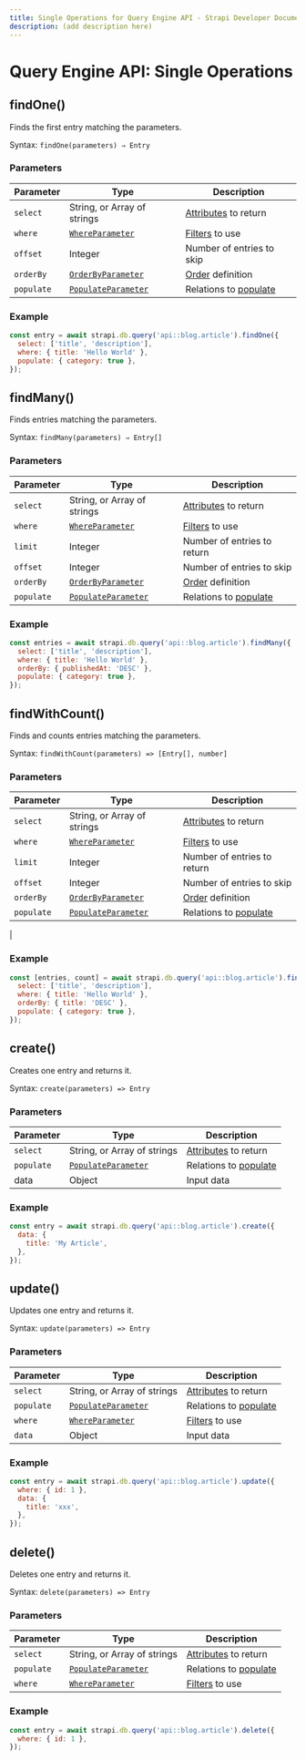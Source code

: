 ```yaml
---
title: Single Operations for Query Engine API - Strapi Developer Documentation
description: (add description here)
---
```

<!-- TODO: update SEO tags -->

# Query Engine API: Single Operations

## findOne()

Finds the first entry matching the parameters.

Syntax: `findOne(parameters) ⇒ Entry`

### Parameters

| Parameter  | Type                                                                                                                                         | Description                                                                                                             |
| ---------- | -------------------------------------------------------------------------------------------------------------------------------------------- | ----------------------------------------------------------------------------------------------------------------------- |
| `select`   | String, or Array of strings                                                                                                                  | [Attributes](/developer-docs/latest/development/backend-customization/models.md#model-attributes) to return |
| `where`    | [`WhereParameter`<Fa-Link color="grey"/>](/developer-docs/latest/developer-resources/database-apis-reference/query-engine/filtering.md)          | [Filters](/developer-docs/latest/developer-resources/database-apis-reference/query-engine/filtering.md) to use                                                                                                                 |
| `offset`   | Integer                                                                                                                                       | Number of entries to skip                                                                                                |
| `orderBy`  | [`OrderByParameter`<Fa-Link color="grey"/>](/developer-docs/latest/developer-resources/database-apis-reference/query-engine/order-pagination.md) | [Order](/developer-docs/latest/developer-resources/database-apis-reference/query-engine/order-pagination.md) definition |
| `populate` | [`PopulateParameter`<Fa-Link color="grey"/>](/developer-docs/latest/developer-resources/database-apis-reference/query-engine/populating.md)      | Relations to [populate](/developer-docs/latest/developer-resources/database-apis-reference/query-engine/populating.md)

### Example

```js
const entry = await strapi.db.query('api::blog.article').findOne({
  select: ['title', 'description'],
  where: { title: 'Hello World' },
  populate: { category: true },
});
```

## findMany()

Finds entries matching the parameters.

Syntax: `findMany(parameters) ⇒ Entry[]`

### Parameters

| Parameter | Type                           | Description                                |
| --------- | ------------------------------ | ------------------------------------------ |
| `select`   | String, or Array of strings                                                                                                                  | [Attributes](/developer-docs/latest/development/backend-customization/models.md#model-attributes) to return |
| `where`    | [`WhereParameter`<Fa-Link color="grey"/>](/developer-docs/latest/developer-resources/database-apis-reference/query-engine/filtering.md)          | [Filters](/developer-docs/latest/developer-resources/database-apis-reference/query-engine/filtering.md) to use                                                                                                                 |
| `limit`     | Integer                       | Number of entries to return                 |
| `offset`   | Integer                                                                                                                                       | Number of entries to skip                                                                                                |
| `orderBy`  | [`OrderByParameter`<Fa-Link color="grey"/>](/developer-docs/latest/developer-resources/database-apis-reference/query-engine/order-pagination.md) | [Order](/developer-docs/latest/developer-resources/database-apis-reference/query-engine/order-pagination.md) definition |
| `populate` | [`PopulateParameter`<Fa-Link color="grey"/>](/developer-docs/latest/developer-resources/database-apis-reference/query-engine/populating.md)      | Relations to [populate](/developer-docs/latest/developer-resources/database-apis-reference/query-engine/populating.md)

### Example

```js
const entries = await strapi.db.query('api::blog.article').findMany({
  select: ['title', 'description'],
  where: { title: 'Hello World' },
  orderBy: { publishedAt: 'DESC' },
  populate: { category: true },
});
```

## findWithCount()

Finds and counts entries matching the parameters.

Syntax: `findWithCount(parameters) => [Entry[], number]`

### Parameters

| Parameter | Type                           | Description                                |
| --------- | ------------------------------ | ------------------------------------------ |
| `select`   | String, or Array of strings                                                                                                                  | [Attributes](/developer-docs/latest/development/backend-customization/models.md#model-attributes) to return |
| `where`    | [`WhereParameter`<Fa-Link color="grey"/>](/developer-docs/latest/developer-resources/database-apis-reference/query-engine/filtering.md)          | [Filters](/developer-docs/latest/developer-resources/database-apis-reference/query-engine/filtering.md) to use                                                                                                                 |
| `limit`     | Integer                       | Number of entries to return                 |
| `offset`   | Integer                                                                                                                                       | Number of entries to skip                                                                                                |
| `orderBy`  | [`OrderByParameter`<Fa-Link color="grey"/>](/developer-docs/latest/developer-resources/database-apis-reference/query-engine/order-pagination.md) | [Order](/developer-docs/latest/developer-resources/database-apis-reference/query-engine/order-pagination.md) definition |
| `populate` | [`PopulateParameter`<Fa-Link color="grey"/>](/developer-docs/latest/developer-resources/database-apis-reference/query-engine/populating.md)      | Relations to [populate](/developer-docs/latest/developer-resources/database-apis-reference/query-engine/populating.md)
|

### Example

```js
const [entries, count] = await strapi.db.query('api::blog.article').findWithCount({
  select: ['title', 'description'],
  where: { title: 'Hello World' },
  orderBy: { title: 'DESC' },
  populate: { category: true },
});
```

## create()

Creates one entry and returns it.

Syntax: `create(parameters) => Entry`

### Parameters

| Parameter | Type                           | Description                                |
| --------- | ------------------------------ | ------------------------------------------ |
| `select`   | String, or Array of strings                                                                                                                  | [Attributes](/developer-docs/latest/development/backend-customization/models.md#model-attributes) to return |
| `populate` | [`PopulateParameter`<Fa-Link color="grey"/>](/developer-docs/latest/developer-resources/database-apis-reference/query-engine/populating.md)      | Relations to [populate](/developer-docs/latest/developer-resources/database-apis-reference/query-engine/populating.md)
| data      | Object                      | Input data                                 |

### Example

```js
const entry = await strapi.db.query('api::blog.article').create({
  data: {
    title: 'My Article',
  },
});
```

## update()

Updates one entry and returns it.

Syntax: `update(parameters) => Entry`

### Parameters

| Parameter | Type                           | Description                                |
| --------- | ------------------------------ | ------------------------------------------ |
| `select`   | String, or Array of strings                                                                                                                  | [Attributes](/developer-docs/latest/development/backend-customization/models.md#model-attributes) to return |
| `populate` | [`PopulateParameter`<Fa-Link color="grey"/>](/developer-docs/latest/developer-resources/database-apis-reference/query-engine/populating.md)      | Relations to [populate](/developer-docs/latest/developer-resources/database-apis-reference/query-engine/populating.md)
| `where`    | [`WhereParameter`<Fa-Link color="grey"/>](/developer-docs/latest/developer-resources/database-apis-reference/query-engine/filtering.md)          | [Filters](/developer-docs/latest/developer-resources/database-apis-reference/query-engine/filtering.md) to use                                                                                                                 |
| `data`      | Object                      | Input data                                 |

### Example

```js
const entry = await strapi.db.query('api::blog.article').update({
  where: { id: 1 },
  data: {
    title: 'xxx',
  },
});
```

## delete()

Deletes one entry and returns it.

Syntax: `delete(parameters) => Entry`

### Parameters

| Parameter | Type                           | Description                                |
| --------- | ------------------------------ | ------------------------------------------ |
| `select`   | String, or Array of strings                                                                                                                  | [Attributes](/developer-docs/latest/development/backend-customization/models.md#model-attributes) to return |
| `populate` | [`PopulateParameter`<Fa-Link color="grey"/>](/developer-docs/latest/developer-resources/database-apis-reference/query-engine/populating.md)      | Relations to [populate](/developer-docs/latest/developer-resources/database-apis-reference/query-engine/populating.md)
| `where`    | [`WhereParameter`<Fa-Link color="grey"/>](/developer-docs/latest/developer-resources/database-apis-reference/query-engine/filtering.md)          | [Filters](/developer-docs/latest/developer-resources/database-apis-reference/query-engine/filtering.md) to use                                      |

### Example

```js
const entry = await strapi.db.query('api::blog.article').delete({
  where: { id: 1 },
});
```

